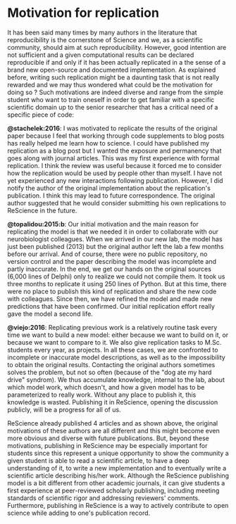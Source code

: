 Motivation for replication
===============================================================================

It has been said many times by many authors in the literature that
reproducibility is the cornerstone of Science and we, as a scientific
community, should aim at such reproducibility. However, good intention are not
sufficient and a given computational results can be declared reproducible if
and only if it has been actually replicated in a the sense of a brand new
open-source and documented implementation. As explained before, writing such
replication might be a daunting task that is not really rewarded and we may
thus wondered what could be the motivation for doing so ? Such motivations are
indeed diverse and range from the simple student who want to train oneself in
order to get familiar with a specific scientific domain up to the senior
researcher that has a critical need of a specific piece of code:

**@stachelek:2016**: I was motivated to replicate the results of the original
paper because I feel that working through code supplements to blog posts has
really helped me learn how to science. I could have published my replication as
a blog post but I wanted the exposure and permanency that goes along with
journal articles. This was my first experience with formal replication. I think
the review was useful because it forced me to consider how the replication
would be used by people other than myself. I have not yet experienced any new
interactions following publication. However, I did notify the author of the
original implementation about the replication's publication. I think this may
lead to future correspondence. The original author suggested that he would
consider submitting his own replications to ReScience in the future.

**@topalidou:2015:b**: Our initial motivation and the main reason for
replicating the model is that we needed it in order to collaborate with our
neurobiologist colleagues. When we arrived in our new lab, the model has
just been published (2013) but the original author left the lab a few
months before our arrival. And of course, there were no public repository,
no version control and the paper describing the model was incomplete and
partly inaccurate. In the end, we get our hands on the original sources
(6,000 lines of Delphi) only to realize we could not compile them. It took
us three months to replicate it using 250 lines of Python. But at this
time, there were no place to publish this kind of replication and share the
new code with colleagues. Since then, we have refined the model and made
new predictions that have been confirmed. Our initial replication effort
really gave the model a second life.

**@viejo:2016**: Replicating previous work is a relatively routine task
every time we want to build a new model: either because we want to build on
it, or because we want to compare to it. We also give replication tasks to
M.Sc. students every year, as projects. In all these cases, we are
confronted to incomplete or inaccurate model descriptions, as well as to
the impossibility to obtain the original results. Contacting the original
authors sometimes solves the problem, but not so often (because of the "dog
ate my hard drive" syndrom). We thus accumulate knowledge, internal to the
lab, about which model work, which doesn't, and how a given model has to be
parameterized to really work. Without any place to publish it, this
knowledge is wasted. Publishing it in ReScience, opening the discussion
publicly, will be a progress for all of us.

ReScience already published 4 articles and as shown above, the original
motivations of these authors are all different and this might become even more
obvious and diverse with future publications. But, beyond these motivations,
publishing in ReScience may be especially important for students since this
represent a unique opportunity to show the community a given student is able to
read a scientific article, to have a deep understanding of it, to write a new
implementation and to eventually write a scientific article describing his/her
work. Although the ReScience publishing model is a bit different from other
academic journals, it can give students a first experience at peer-reviewed
scholarly publishing, including meeting standards of scientific rigor and
addressing reviewers' comments. Furthermore, publishing in ReScience is a way
to actively contribute to open science while adding to one's publication
record.


